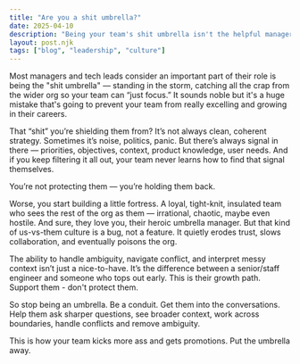```yaml
---
title: "Are you a shit umbrella?"
date: 2025-04-10
description: "Being your team's shit umbrella isn't the helpful managerial role you think it is."
layout: post.njk
tags: ["blog", "leadership", "culture"]
---
```

Most managers and tech leads consider an important part of their role is being the "shit umbrella" — standing in the storm, catching all the crap from the wider org so your team can “just focus.” It sounds noble but it's a huge mistake that's going to prevent your team from really excelling and growing in their careers.  

That “shit” you’re shielding them from? It’s not always clean, coherent strategy. Sometimes it’s noise, politics, panic. But there’s always signal in there — priorities, objectives, context, product knowledge, user needs. And if you keep filtering it all out, your team never learns how to find that signal themselves.

You’re not protecting them — you’re holding them back.

Worse, you start building a little fortress. A loyal, tight-knit, insulated team who sees the rest of the org as them — irrational, chaotic, maybe even hostile. And sure, they love you, their heroic umbrella manager. But that kind of us-vs-them culture is a bug, not a feature. It quietly erodes trust, slows collaboration, and eventually poisons the org.

The ability to handle ambiguity, navigate conflict, and interpret messy context isn’t just a nice-to-have. It’s the difference between a senior/staff engineer and someone who tops out early. This is their growth path. Support them - don't protect them.

So stop being an umbrella. Be a conduit. Get them into the conversations. Help them ask sharper questions, see broader context, work across boundaries, handle conflicts and remove ambiguity. 

This is how your team kicks more ass and gets promotions. Put the umbrella away.